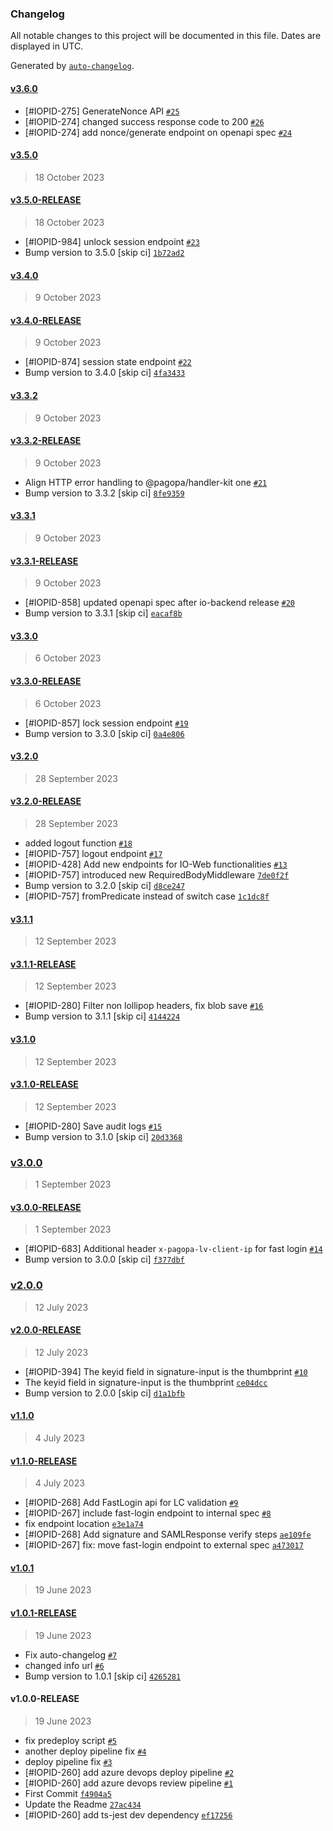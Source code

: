 ### Changelog

All notable changes to this project will be documented in this file. Dates are displayed in UTC.

Generated by [`auto-changelog`](https://github.com/CookPete/auto-changelog).

#### [v3.6.0](https://github.com/pagopa/io-functions-fast-login/compare/v3.5.0...v3.6.0)

- [#IOPID-275] GenerateNonce API [`#25`](https://github.com/pagopa/io-functions-fast-login/pull/25)
- [#IOPID-274] changed success response code to 200 [`#26`](https://github.com/pagopa/io-functions-fast-login/pull/26)
- [#IOPID-274] add nonce/generate endpoint on openapi spec [`#24`](https://github.com/pagopa/io-functions-fast-login/pull/24)

#### [v3.5.0](https://github.com/pagopa/io-functions-fast-login/compare/v3.5.0-RELEASE...v3.5.0)

> 18 October 2023

#### [v3.5.0-RELEASE](https://github.com/pagopa/io-functions-fast-login/compare/v3.4.0...v3.5.0-RELEASE)

> 18 October 2023

- [#IOPID-984] unlock session endpoint [`#23`](https://github.com/pagopa/io-functions-fast-login/pull/23)
- Bump version to 3.5.0 [skip ci] [`1b72ad2`](https://github.com/pagopa/io-functions-fast-login/commit/1b72ad29dbcf36023c318faef248fc9c34da508b)

#### [v3.4.0](https://github.com/pagopa/io-functions-fast-login/compare/v3.4.0-RELEASE...v3.4.0)

> 9 October 2023

#### [v3.4.0-RELEASE](https://github.com/pagopa/io-functions-fast-login/compare/v3.3.2...v3.4.0-RELEASE)

> 9 October 2023

- [#IOPID-874] session state endpoint [`#22`](https://github.com/pagopa/io-functions-fast-login/pull/22)
- Bump version to 3.4.0 [skip ci] [`4fa3433`](https://github.com/pagopa/io-functions-fast-login/commit/4fa343326691c05bdcb7fb752147bdcb6023a9e7)

#### [v3.3.2](https://github.com/pagopa/io-functions-fast-login/compare/v3.3.2-RELEASE...v3.3.2)

> 9 October 2023

#### [v3.3.2-RELEASE](https://github.com/pagopa/io-functions-fast-login/compare/v3.3.1...v3.3.2-RELEASE)

> 9 October 2023

- Align HTTP error handling to @pagopa/handler-kit one [`#21`](https://github.com/pagopa/io-functions-fast-login/pull/21)
- Bump version to 3.3.2 [skip ci] [`8fe9359`](https://github.com/pagopa/io-functions-fast-login/commit/8fe93598ef66f54a8725602da83cc0bbe6f1a200)

#### [v3.3.1](https://github.com/pagopa/io-functions-fast-login/compare/v3.3.1-RELEASE...v3.3.1)

> 9 October 2023

#### [v3.3.1-RELEASE](https://github.com/pagopa/io-functions-fast-login/compare/v3.3.0...v3.3.1-RELEASE)

> 9 October 2023

- [#IOPID-858] updated openapi spec after io-backend release [`#20`](https://github.com/pagopa/io-functions-fast-login/pull/20)
- Bump version to 3.3.1 [skip ci] [`eacaf8b`](https://github.com/pagopa/io-functions-fast-login/commit/eacaf8b0b175430ecad080a0ed12e4b4bdb49648)

#### [v3.3.0](https://github.com/pagopa/io-functions-fast-login/compare/v3.3.0-RELEASE...v3.3.0)

> 6 October 2023

#### [v3.3.0-RELEASE](https://github.com/pagopa/io-functions-fast-login/compare/v3.2.0...v3.3.0-RELEASE)

> 6 October 2023

- [#IOPID-857] lock session endpoint [`#19`](https://github.com/pagopa/io-functions-fast-login/pull/19)
- Bump version to 3.3.0 [skip ci] [`0a4e806`](https://github.com/pagopa/io-functions-fast-login/commit/0a4e8060a1eb7f8fe83c3f869ec4806f802f97e3)

#### [v3.2.0](https://github.com/pagopa/io-functions-fast-login/compare/v3.2.0-RELEASE...v3.2.0)

> 28 September 2023

#### [v3.2.0-RELEASE](https://github.com/pagopa/io-functions-fast-login/compare/v3.1.1...v3.2.0-RELEASE)

> 28 September 2023

- added logout function [`#18`](https://github.com/pagopa/io-functions-fast-login/pull/18)
- [#IOPID-757] logout endpoint [`#17`](https://github.com/pagopa/io-functions-fast-login/pull/17)
- [#IOPID-428] Add new endpoints for IO-Web functionalities [`#13`](https://github.com/pagopa/io-functions-fast-login/pull/13)
- [#IOPID-757] introduced new RequiredBodyMiddleware [`7de0f2f`](https://github.com/pagopa/io-functions-fast-login/commit/7de0f2fe11f2b19d59ba63988c1d51d845088ab5)
- Bump version to 3.2.0 [skip ci] [`d8ce247`](https://github.com/pagopa/io-functions-fast-login/commit/d8ce247e1dfd6d78cfa7d6f6083e0afc65c4804c)
- [#IOPID-757] fromPredicate instead of switch case [`1c1dc8f`](https://github.com/pagopa/io-functions-fast-login/commit/1c1dc8ff8b69c83ebd5cc6468443c23b2beea5e2)

#### [v3.1.1](https://github.com/pagopa/io-functions-fast-login/compare/v3.1.1-RELEASE...v3.1.1)

> 12 September 2023

#### [v3.1.1-RELEASE](https://github.com/pagopa/io-functions-fast-login/compare/v3.1.0...v3.1.1-RELEASE)

> 12 September 2023

- [#IOPID-280] Filter non lollipop headers, fix blob save [`#16`](https://github.com/pagopa/io-functions-fast-login/pull/16)
- Bump version to 3.1.1 [skip ci] [`4144224`](https://github.com/pagopa/io-functions-fast-login/commit/4144224be020ff990977d5f0ec8612e055900a17)

#### [v3.1.0](https://github.com/pagopa/io-functions-fast-login/compare/v3.1.0-RELEASE...v3.1.0)

> 12 September 2023

#### [v3.1.0-RELEASE](https://github.com/pagopa/io-functions-fast-login/compare/v3.0.0...v3.1.0-RELEASE)

> 12 September 2023

- [#IOPID-280] Save audit logs [`#15`](https://github.com/pagopa/io-functions-fast-login/pull/15)
- Bump version to 3.1.0 [skip ci] [`20d3368`](https://github.com/pagopa/io-functions-fast-login/commit/20d336816f9010312c39f270ee82482c88e035e0)

### [v3.0.0](https://github.com/pagopa/io-functions-fast-login/compare/v3.0.0-RELEASE...v3.0.0)

> 1 September 2023

#### [v3.0.0-RELEASE](https://github.com/pagopa/io-functions-fast-login/compare/v2.0.0...v3.0.0-RELEASE)

> 1 September 2023

- [#IOPID-683] Additional header `x-pagopa-lv-client-ip` for fast login [`#14`](https://github.com/pagopa/io-functions-fast-login/pull/14)
- Bump version to 3.0.0 [skip ci] [`f377dbf`](https://github.com/pagopa/io-functions-fast-login/commit/f377dbfff35c70a19e709f633665aad80f68e6e2)

### [v2.0.0](https://github.com/pagopa/io-functions-fast-login/compare/v2.0.0-RELEASE...v2.0.0)

> 12 July 2023

#### [v2.0.0-RELEASE](https://github.com/pagopa/io-functions-fast-login/compare/v1.1.0...v2.0.0-RELEASE)

> 12 July 2023

- [#IOPID-394] The keyid field in signature-input is the thumbprint [`#10`](https://github.com/pagopa/io-functions-fast-login/pull/10)
- The keyid field in signature-input is the thumbprint [`ce04dcc`](https://github.com/pagopa/io-functions-fast-login/commit/ce04dcc00e61742dc71d1be2cc4caf140e9ce365)
- Bump version to 2.0.0 [skip ci] [`d1a1bfb`](https://github.com/pagopa/io-functions-fast-login/commit/d1a1bfbf683c8715e01361b12b2d432929555131)

#### [v1.1.0](https://github.com/pagopa/io-functions-fast-login/compare/v1.1.0-RELEASE...v1.1.0)

> 4 July 2023

#### [v1.1.0-RELEASE](https://github.com/pagopa/io-functions-fast-login/compare/v1.0.1...v1.1.0-RELEASE)

> 4 July 2023

- [#IOPID-268] Add FastLogin api for LC validation [`#9`](https://github.com/pagopa/io-functions-fast-login/pull/9)
- [#IOPID-267] include fast-login endpoint to internal spec [`#8`](https://github.com/pagopa/io-functions-fast-login/pull/8)
- fix endpoint location [`e3e1a74`](https://github.com/pagopa/io-functions-fast-login/commit/e3e1a74b1a37dd09fbe4e4468edff499cb9ef57d)
- [#IOPID-268] Add signature and SAMLResponse verify steps [`ae109fe`](https://github.com/pagopa/io-functions-fast-login/commit/ae109fed900321c48b5f65d1d965475a00681a2b)
- [#IOPID-267] fix: move fast-login endpoint to external spec [`a473017`](https://github.com/pagopa/io-functions-fast-login/commit/a47301778210de61571601b56848e0bcdc3f3583)

#### [v1.0.1](https://github.com/pagopa/io-functions-fast-login/compare/v1.0.1-RELEASE...v1.0.1)

> 19 June 2023

#### [v1.0.1-RELEASE](https://github.com/pagopa/io-functions-fast-login/compare/v1.0.0-RELEASE...v1.0.1-RELEASE)

> 19 June 2023

- Fix auto-changelog [`#7`](https://github.com/pagopa/io-functions-fast-login/pull/7)
- changed info url [`#6`](https://github.com/pagopa/io-functions-fast-login/pull/6)
- Bump version to 1.0.1 [skip ci] [`4265281`](https://github.com/pagopa/io-functions-fast-login/commit/4265281cea51ce393ae3784035692aca26548848)

#### v1.0.0-RELEASE

> 19 June 2023

- fix predeploy script [`#5`](https://github.com/pagopa/io-functions-fast-login/pull/5)
- another deploy pipeline fix [`#4`](https://github.com/pagopa/io-functions-fast-login/pull/4)
- deploy pipeline fix [`#3`](https://github.com/pagopa/io-functions-fast-login/pull/3)
- [#IOPID-260] add azure devops deploy pipeline [`#2`](https://github.com/pagopa/io-functions-fast-login/pull/2)
- [#IOPID-260] add azure devops review pipeline [`#1`](https://github.com/pagopa/io-functions-fast-login/pull/1)
- First Commit [`f4904a5`](https://github.com/pagopa/io-functions-fast-login/commit/f4904a5edb8782a2c60ff56fba35221e76c7ae95)
- Update the Readme [`27ac434`](https://github.com/pagopa/io-functions-fast-login/commit/27ac43497bd57c0c788ddf2b9acc3be706b0056d)
- [#IOPID-260] add ts-jest dev dependency [`ef17256`](https://github.com/pagopa/io-functions-fast-login/commit/ef17256ea64ff2c75602b8e561d5c615c152529d)
